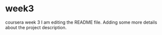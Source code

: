 # week3
coursera week 3
I am editing the README file. Adding some more details about the project description.
